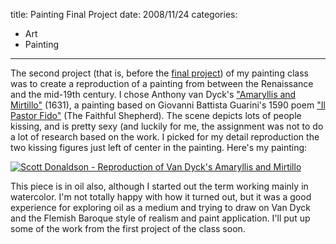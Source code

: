 title: Painting Final Project
date: 2008/11/24
categories:
- Art
- Painting
---
The second project (that is, before the <a href="/painting-final-project/">final project</a>) of my painting class was to create a reproduction of a painting from between the Renaissance and the mid-19th century. I chose Anthony van Dyck's <a href="## assets ##/2008/11/amaryllis_mirtillo.jpg">"Amaryllis and Mirtillo"</a> (1631), a painting based on Giovanni Battista Guarini's 1590 poem <a href="http://www.unc.edu/~coluzzi/guarini/pastorfido.htm">"Il Pastor Fido"</a> (The Faithful Shepherd). The scene depicts lots of people kissing, and is pretty sexy (and luckily for me, the assignment was not to do a lot of research based on the work. I picked for my detail reproduction the two kissing figures just left of center in the painting. Here's my painting:

<a href="## assets ##/2008/11/Amaryllis-Mirtillo.jpg"><img src="## assets ##/2008/11/Amaryllis-Mirtillo1-768x1024.jpg" alt="Scott Donaldson - Reproduction of Van Dyck's Amaryllis and Mirtillo"></a>

This piece is in oil also, although I started out the term working mainly in watercolor. I'm not totally happy with how it turned out, but it was a good experience for exploring oil as a medium and trying to draw on Van Dyck and the Flemish Baroque style of realism and paint application. I'll put up some of the work from the first project of the class soon.